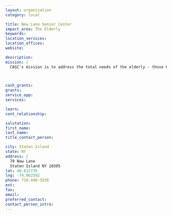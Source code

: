 ```yaml
---
layout: organization
category: local

title: New Lane Senior Center
impact_area: The Elderly
keywords: 
location_services: 
location_offices: 
website: 

description: 
mission: |
  CASC's mission is to address the total needs of the elderly - those 60 years of age and older and to assist them and their families to lead a viable, independent existence in their homes. To this end, CASC creates and maintains community-based social, health an related support services for older person. CASC is also designated the "Case Management Agency for Staten Island" by the New York City Department for the Aging.

  

cash_grants: 
grants: 
service_opp: 
services: 

learn: 
cont_relationship: 

salutation: 
first_name: 
last_name: 
title_contact_person: 

city: Staten Island
state: NY
address: |
  70 New Lane  
  Staten Island NY 10305
lat: 40.612735
lng: -74.062592
phone: 718-448-5936
ext: 
fax: 
email: 
preferred_contact: 
contact_person_intro: 
---
```

